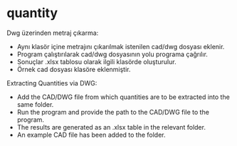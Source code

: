 # quantity

 Dwg üzerinden metraj çıkarma:
 - Aynı klasör içine metrajını çıkarılmak istenilen cad/dwg dosyası eklenir.
 - Program çalıştırılarak cad/dwg dosyasının yolu programa çağrılır.
 - Sonuçlar .xlsx tablosu olarak ilgili klasörde oluşturulur.
 - Örnek cad dosyası klasöre eklenmiştir.

Extracting Quantities via DWG:
- Add the CAD/DWG file from which quantities are to be extracted into the same folder.
- Run the program and provide the path to the CAD/DWG file to the program.
- The results are generated as an .xlsx table in the relevant folder.
- An example CAD file has been added to the folder.
